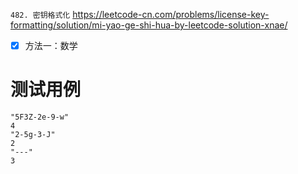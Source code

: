 
`482. 密钥格式化` https://leetcode-cn.com/problems/license-key-formatting/solution/mi-yao-ge-shi-hua-by-leetcode-solution-xnae/
- [x] 方法一：数学

# 测试用例

```
"5F3Z-2e-9-w"
4
"2-5g-3-J"
2
"---"
3
```
